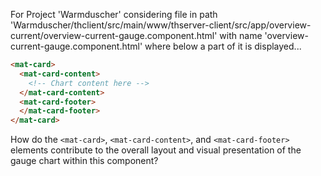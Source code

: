 For Project 'Warmduscher' considering file in path 'Warmduscher/thclient/src/main/www/thserver-client/src/app/overview-current/overview-current-gauge.component.html' with name 'overview-current-gauge.component.html' where below a part of it is displayed...
```html
<mat-card>
  <mat-card-content>
    <!-- Chart content here -->
  </mat-card-content>
  <mat-card-footer>
  </mat-card-footer>
</mat-card>
```
How do the `<mat-card>`, `<mat-card-content>`, and `<mat-card-footer>` elements contribute to the overall layout and visual presentation of the gauge chart within this component?